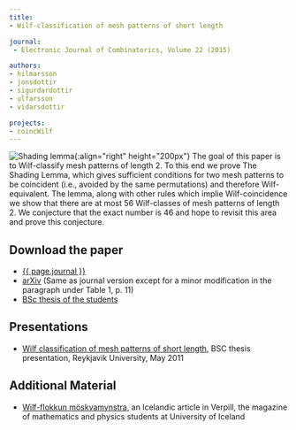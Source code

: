 ```yaml
---
title:
- Wilf-classification of mesh patterns of short length

journal:
 - Electronic Journal of Combinatorics, Volume 22 (2015)

authors: 
- hilmarsson
- jonsdottir
- sigurdardottir
- ulfarsson
- vidarsdottir

projects:
- coincWilf
---
```

![Shading lemma]({{site.baseurl}}/assets/img/shlemma.png){:align="right" height="200px"}
The goal of this paper is to Wilf-classify mesh patterns of length 2. To this
end we prove The Shading Lemma, which gives sufficient conditions for two mesh
patterns to be coincident (i.e., avoided by the same permutations) and
therefore Wilf-equivalent. The lemma, along with other rules which implie
Wilf-coincidence we show that there are at most 56 Wilf-classes of mesh
patterns of length 2. We conjecture that the exact number is 46 and hope to
revisit this area and prove this conjecture.

## Download the paper
- [{{ page.journal }}](https://www.combinatorics.org/ojs/index.php/eljc/article/view/v22i4p13/)
- [arXiv](http://arxiv.org/abs/1409.3165) (Same as journal version except for a minor modification in the paragraph under Table 1, p. 11)
- [BSc thesis of the students](http://hdl.handle.net/1946/9181)

## Presentations
- [Wilf classification of mesh patterns of short length]({{site.baseurl}}/assets/talks/shlemma/Lokakynning.pdf),
BSC thesis presentation, Reykjavik University, May 2011

## Additional Material
- [Wilf-flokkun möskvamynstra]({{site.baseurl}}/assets/add/shlemma/Verpill.pdf),
an Icelandic article in Verpill, the magazine of mathematics and physics students at University of Iceland